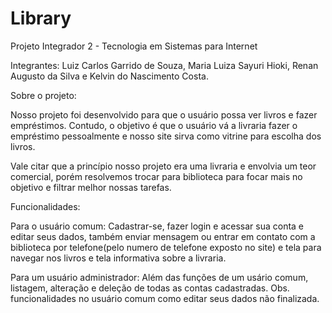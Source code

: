 # Library
Projeto Integrador 2 - Tecnologia em Sistemas para Internet 

Integrantes: 
Luiz Carlos Garrido de Souza,
Maria Luiza Sayuri Hioki,
Renan Augusto da Silva e 
Kelvin do Nascimento Costa.

Sobre o projeto:

Nosso projeto foi desenvolvido para que o usuário possa ver livros e fazer empréstimos. Contudo, o objetivo é que o usuário vá a livraria fazer o empréstimo pessoalmente e nosso site sirva como vitrine para escolha dos livros. 

Vale citar que a princípio nosso projeto era uma livraria e envolvia um teor comercial, porém resolvemos trocar para biblioteca para focar mais no objetivo e filtrar melhor nossas tarefas.

Funcionalidades:

Para o usuário comum:
Cadastrar-se, fazer login e acessar sua conta e editar seus dados, também enviar mensagem ou entrar em contato com a biblioteca por telefone(pelo numero de telefone exposto no site) e tela para navegar nos livros e tela informativa sobre a livraria.

Para um usuário administrador:
Além das funções de um usário comum, listagem, alteração e deleção de todas as contas cadastradas.
Obs. funcionalidades no usuário comum como editar seus dados não finalizada.